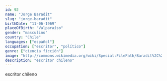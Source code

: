 ```yaml
---
id: 92
name: "Jorge Baradit"
slug: "jorge-baradit"
birthDate: "11-06-1969"
placeOfBirth: "Valparaíso"
gender: "masculino"
country: "Chile"
languages: ["español"]
occupation: ["escritor", "político"]
genre: ["ciencia ficción"]
image: "http://commons.wikimedia.org/wiki/Special:FilePath/Baradit%2C%20Jorge%20-FILSA%2020171027%20fRF01.jpg"
description: "escritor chileno"
---
```


escritor chileno
